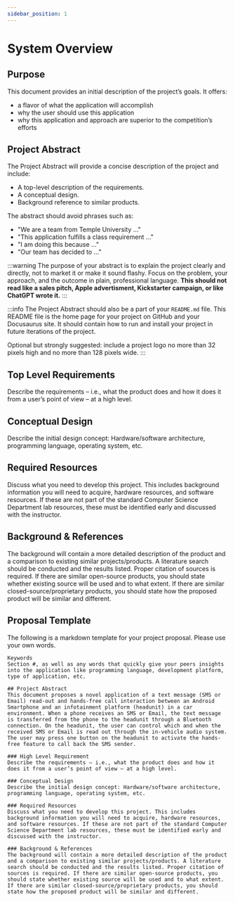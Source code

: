 ```yaml
---
sidebar_position: 1
---
```


# System Overview

## Purpose
This document provides an initial description of the project’s goals. It offers:
- a flavor of what the application will accomplish
- why the user should use this application
- why this application and approach are superior to the competition’s efforts

## Project Abstract

The Project Abstract will provide a concise description of the project and include:

- A top-level description of the requirements.
- A conceptual design.
- Background reference to similar products.

The abstract should avoid phrases such as:

- "We are a team from Temple University ..."
- "This application fulfills a class requirement ..."
- "I am doing this because ..."
- "Our team has decided to ..."

:::warning
The purpose of your abstract is to explain the project clearly and directly, not to market it or make it sound flashy. Focus on the problem, your approach, and the outcome in plain, professional language. **This should not read like a sales pitch, Apple advertisment, Kickstarter campaign, or like ChatGPT wrote it.**
:::

:::info
The Project Abstract should also be a part of your `README.md` file. This README file is the home page for your project on GitHub and your Docusaurus site. It should contain how to run and install your project in future iterations of the project.

Optional but strongly suggested: include a project logo no more than 32 pixels high and no more than 128 pixels wide.
:::

## Top Level Requirements

Describe the requirements – i.e., what the product does and how it does it from a user’s point of view – at a high level.

## Conceptual Design

Describe the initial design concept: Hardware/software architecture, programming language, operating system, etc.

## Required Resources

Discuss what you need to develop this project. This includes background information you will need to acquire, hardware resources, and software resources. If these are not part of the standard Computer Science Department lab resources, these must be identified early and discussed with the instructor.

## Background & References

The background will contain a more detailed description of the product and a comparison to existing similar projects/products. A literature search should be conducted and the results listed. Proper citation of sources is required. If there are similar open-source products, you should state whether existing source will be used and to what extent. If there are similar closed-source/proprietary products, you should state how the proposed product will be similar and different.

## Proposal Template

The following is a markdown template for your project proposal. Please use your own words.

```
Keywords
Section #, as well as any words that quickly give your peers insights into the application like programming language, development platform, type of application, etc.

## Project Abstract
This document proposes a novel application of a text message (SMS or Email) read-out and hands-free call interaction between an Android Smartphone and an infotainment platform (headunit) in a car environment. When a phone receives an SMS or Email, the text message is transferred from the phone to the headunit through a Bluetooth connection. On the headunit, the user can control which and when the received SMS or Email is read out through the in-vehicle audio system. The user may press one button on the headunit to activate the hands-free feature to call back the SMS sender.

### High Level Requirement
Describe the requirements – i.e., what the product does and how it does it from a user’s point of view – at a high level.

### Conceptual Design
Describe the initial design concept: Hardware/software architecture, programming language, operating system, etc.

### Required Resources
Discuss what you need to develop this project. This includes background information you will need to acquire, hardware resources, and software resources. If these are not part of the standard Computer Science Department lab resources, these must be identified early and discussed with the instructor.

### Background & References
The background will contain a more detailed description of the product and a comparison to existing similar projects/products. A literature search should be conducted and the results listed. Proper citation of sources is required. If there are similar open-source products, you should state whether existing source will be used and to what extent. If there are similar closed-source/proprietary products, you should state how the proposed product will be similar and different.

```

